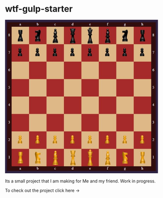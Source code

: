 # wtf-gulp-starter

![Homepage screenshot](Github/README.JPG)

Its a small project that I am making for Me and my friend. Work in progress.

To check out the project click here ->

